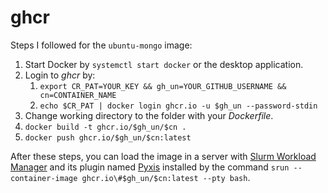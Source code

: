 # ghcr

Steps I followed for the `ubuntu-mongo` image:

1. Start Docker by `systemctl start docker` or the desktop application.
2. Login to _ghcr_ by:
    1. `export CR_PAT=YOUR_KEY && gh_un=YOUR_GITHUB_USERNAME && cn=CONTAINER_NAME`
    2. `echo $CR_PAT | docker login ghcr.io -u $gh_un --password-stdin`
3. Change working directory to the folder with your _Dockerfile_.
3. `docker build -t ghcr.io/$gh_un/$cn .`
4. `docker push ghcr.io/$gh_un/$cn:latest`

After these steps, you can load the image in a server with [Slurm Workload Manager](https://slurm.schedmd.com) and its plugin named [Pyxis](https://github.com/NVIDIA/pyxis) installed by the command `srun --container-image ghcr.io\#$gh_un/$cn:latest --pty bash`.
